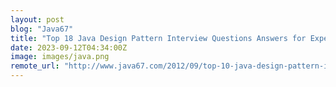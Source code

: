 ```yaml
---
layout: post
blog: "Java67"
title: "Top 18 Java Design Pattern Interview Questions Answers for Experienced in 2023"
date: 2023-09-12T04:34:00Z
image: images/java.png
remote_url: "http://www.java67.com/2012/09/top-10-java-design-pattern-interview-question-answer.html"
---
```

